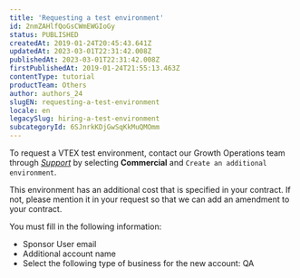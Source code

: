 ```yaml
---
title: 'Requesting a test environment'
id: 2nmZAHlfQoGsCWmEWGIoGy
status: PUBLISHED
createdAt: 2019-01-24T20:45:43.641Z
updatedAt: 2023-03-01T22:31:42.008Z
publishedAt: 2023-03-01T22:31:42.008Z
firstPublishedAt: 2019-01-24T21:55:13.463Z
contentType: tutorial
productTeam: Others
author: authors_24
slugEN: requesting-a-test-environment
locale: en
legacySlug: hiring-a-test-environment
subcategoryId: 6SJnrkKDjGwSqKkMuQMOmm
---
```


To request a VTEX test environment, contact our Growth Operations team through *[Support](https://help.vtex.com/en/support)* by selecting **Commercial** and `Create an additional environment`.

This environment has an additional cost that is specified in your contract. If not, please mention it in your request so that we can add an amendment to your contract.

You must fill in the following information:

- Sponsor User email    
- Additional account name  
- Select the following type of business for the new account: QA  
